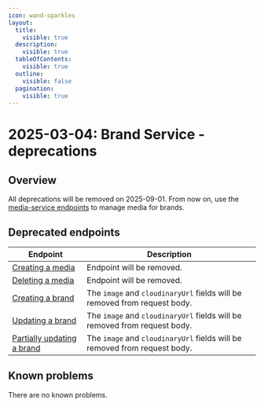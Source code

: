 ```yaml
---
icon: wand-sparkles
layout:
  title:
    visible: true
  description:
    visible: true
  tableOfContents:
    visible: true
  outline:
    visible: false
  pagination:
    visible: true
---
```


# 2025-03-04: Brand Service - deprecations

## Overview

All deprecations will be removed on 2025-09-01. From now on, use the [media-service endpoints](/openapi/media/#operation/POST-media-create-asset) to manage media for brands.

## Deprecated endpoints

| Endpoint                                                                          | Description                                                               |
|-----------------------------------------------------------------------------------|---------------------------------------------------------------------------|
| [Creating a media](/openapi/brand/#operation/POST-brand-add-media)                | Endpoint will be removed.                                                 |
| [Deleting a media](/openapi/brand/#operation/DELETE-brand-remove-media)           | Endpoint will be removed.                                                 |
| [Creating a brand](/openapi/brand/#operation/POST-brand-create-brand)              | The `image` and `cloudinaryUrl` fields will be removed from request body. |
| [Updating a brand](/openapi/brand/#operation/PUT-brand-update-brand)              | The `image` and `cloudinaryUrl` fields will be removed from request body. |
| [Partially updating a brand](/openapi/brand/#operation/PATCH-brand-update-brand)  | The `image` and `cloudinaryUrl` fields will be removed from request body. |

## Known problems

There are no known problems.